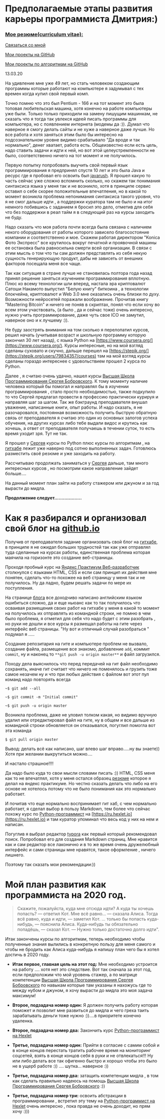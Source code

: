 # Предполагаемые этапы развития карьеры программиста Дмитрия:)

### [Мое резюме(сurriculum vitae):](https://konicaru.github.io/cv/)

[Связаться со мной](prokol35@gmail.com)

[Мои проекты на GitHub](https://github.com/konicaRu/python_study1)

[Мои проекты по алгоритмам на GitHub](https://github.com/konicaRu/algorithm)

13.03.20

На удивление мне уже 49 лет, но стать человеком создающим программы которые работают на компьютере я задумывал с тех времен когда купил свой первый комп. 
	
Точно помню что это был Pentium - 166  и на тот момент это была топовая любительская машина, хотя конечно на работе компьютеры уже были. Только только приходили на замену пишущим машинкам, не сказать что я тогда так увлекся идеей писать программы для компьютера, но с появлением интернета (модемы да :)). Думал что наверное я смогу делать сайты и не хуже а наверное даже лучше. Но все работа и хотя заняться этим было бы интересно на подсознательном уровне видимо срабатывало "Да вроде и так нормально", денег хватает, работа есть. Общеизвестно если есть цель, надо ставить задачи и идти к ней, но вот этой целеустремленности не было, соответственно ничего на тот момент и не получилось. 
	
Первую попытку попробовать выучить свой первый язык программирования я предпринял спустя 10 лет и это была Java и ресурс где я пробовал его освоить был [javarush](https://javarush.ru). Я прошел какую то часть сейчас уже сложно вспомнить сколько, но скажем так понимания синтаксиса языка у меня так и не возникло, хотя в принципе сервис оставил о себе скорее положительные впечатления, но в какой то момент возникла проблема непонимания синтаксиса такого уровня, что я не смог дальше идти , а поддержки куратора там не было и на итог немного побившись с заданием я бросил это дело, отметив для себя что без поддержки в реал тайм я в следующий раз на курсы заходить не буду. 
	
Надо сказать что моя работа почти всегда была связана с наличием некого оборудования от работы которого зависело благосостояние компании и соответственно и мое. Скажем работая директором "Konica Фото Экспресс" все крутилось вокруг печатной и проявочной машины ее остановка была равносильна смерти всей организации. В связи с этим мысль о том что ты сам должен представлять из себя некую сущность генерирующую продукт, дабы не зависеть от внешних факторов посещала меня все чаще.
	
Так как ситуация в стране лучше не становилась полтора года назад принял решение заняться изучением программирования вплотную. Плюс ко всему технологии шли вперед, настала эра криптовалют Сатоши Накамото выпустил "Белую книгу" биткоина , а технологии блокчейна, криптовалют и  Web 3.0 мне оказались очень близки по духу. Возможности нейросетей поражали воображение. Прочитав книгу "Mastering Bitcoin" и ничего не поняв в скриптах, понял что если хочу во всем этом участвовать,  (а было , да и сейчас тоже)  очень интересно, нужно учить программирование,  даже чуть свое ICO не замутил, наверное оно и к лучшему :)).
	
Не буду заострять внимания на том сколько я перелопатил курсов, решил начать (учитывая возраст и школьную программу которую закончил 30 лет назад), с языка Python на [https://www.coursera.org/](https://www.coursera.org/).  Курсы интересные, но на мой взгляд сделаны суховато и скучно,  дальше перешел на  [https://stepik.org/](https://stepik.org/users/79834357/courses) там на мой взгляд курсы сделаны гораздо интереснее с удовольствием прошел 2 курса по Python.
	
Далее ,  я считаю очень удачно, нашел курсы [Высшая Школа Программирования Сергея Бобровского](https://vk.com/lambda_brain). К тому моменту наличие человека который бы помогал и направлял бы в изучении программирования , стало просто необходимостью, также подкупило то что Сергей предлагал провести в профессию практически курируя и направляя шаг за шагом. Так же бэкграунд преподавателя внушал уважение, написанные книги, опыт работы. И надо сказать, я не разочаровался, постоянная возможность получить быструю обратную связь от преподавателя я     считаю это один из основных залогов успеха обучения, на других курсах либо тебе выдали видос и крутись как хочешь, а  ответ от преподавателя получаешь в течении суток, то есть время уходит зря. Тут не так.
	
Я прошел у [Сергея](https://vk.com/lambda_brain)  курсы по Python плюс курсы по алгоритмам , на [гитхабе](https://github.com/konicaRu/konicaru.github.io) лежит уже наверно под сотню выполненных задач. Готовлюсь разместить своё резюме и уже заходить на работу.
	
Рассчитываю продолжать заниматься у [Сергея](https://vk.com/lambda_brain) дальше, там много интересных курсов , но посмотрим какое направление зайдет больше....

На данный момент план зайти на работу стажером или джуном и за год вырасти до мидла.

**Продолжение следует...................**



# Как я разбирался и  организовал свой блог на [github.io](https://vk.com/away.php?to=http%3A%2F%2Fgithub.io&cc_key=)

Получив от преподавателя задание организовать свой блог на [гитхабе](https://github.com/konicaRu/konicaru.github.io), в принципе я не ожидал больших трудностей так как уже отправлял туда сделанные на курсах работы, единственная проблема которая  маячила на горизонте это создание веб-страницы.
	
Проходя пробный курс на [Яндекс Практикум Веб-разработчик](https://praktikum.yandex.ru/web/) столкнулся с языками HTML, CSS и если сам принцип их действия мне понятен, сделать что-то похожее на веб страницу у меня так и не получилось. Ну да ладно, будем решать задачи по мере их поступления.
	
На странице [блога](https://pages.github.com/)  все доходчиво написано английским языком ошибиться сложно, да и еще ньюанс как то так получилось что осваивая размещения своих работ на гитхабе у меня в какой то момент на получилось их отправлять из командной строки, не помню в чем было проблема, я отметил для себя что надо будет с этим разобрать , но руки не дошли и все курсы я размещал работы на гите через интерфейс веб страницы. "Ну вот и отличный случай разобраться  " подумал я .....
	
Создание репозитария на гите и компьютере проблем не вызвало, создание файла, размещение все знакомо, добавление `add`, коммит `commit`, ну и наконец то `**git push -u origin master**` и файл загрузился.
	
Походу дела выяснилось что перед передачей на гит файл необходимо сохранять, иначе гит считает что ничего не поменялось и грузить тоже самое незачем ну и что при любых действия с файлом вот этот пул команд надо повторять всегда 

`~$ git add --all`

`~$ git commit -m "Initial commit"`

`~$ git push -u origin master`

Возникла проблема, даже не уловил толком какая, но видимо вручную удалил или отредактировал файл на гите, ну в общем и все дальше из командной строки обновляется он отказывался, погуглил помогла вот эта команда

`$ git pull origin master`

Вывод: делать всё как написано, шаг влево шаг вправо.....ну вы знаете)) Хотя при желании выкрутиться можно....

И настало страшное!!!!

Да надо было куда то свои мысли словами писать :)) HTML, CSS меня как то не впечатлял, хотя у меня остался образец [резюме](https://konicaru.github.io/github.io/) которое я делал на яндекс практикуме. Но честно сказать делать что либо на его основе не хотелось потому что не было понимания как это нормально работает.
	
И почитав что еще нормально воспринимает гит хаб, с чем нормально работает, я сделал выбор в пользу Markdown, тем более что сейчас похожу курс по [Python-программист](https://ru.hexlet.io/professions/python) на [https://ru.hexlet.io](https://ru.hexlet.io) и там куратор упоминал что весь код у них на нем и написан.
	
Погуглив я выбрал редактор [typora](https://typora.io/)  как первый который рекомендовал поиск. Попробовал его для создания Markdown страниц. Мне нравится как и сам редактор все лаконично и в то же время очень дружелюбный интерфейс и сами страницы мне нравятся, такое оформление , ничего лишнего.

Поэтому так сказать мои рекомендации:)) 



# Мой план развития как программиста на 2020 год.

> Скажите, пожалуйста, куда мне отсюда идти?                                                                                                          А куда ты хочешь попасть? — ответил Кот.                                                                                                          Мне всё равно… — сказала Алиса.                                                                                                                       Тогда всё равно, куда и идти, — заметил Кот.                                                                                                                       … только бы попасть куда-нибудь, — пояснила Алиса.                                                                                             Куда-нибудь ты обязательно попадёшь, — сказал Кот. — Нужно только достаточно долго идти".

Итак закончены курсы по алгоритмам, теперь необходимо чтобы полученные знания вылились в конкретную пользу для меня самого и чтобы не бродить как Алиса куда-нибудь я напишу план чего бы я хотел достичь в 2020 году.

- **Итак первое, главная цель на этот год:** Мне необходимо устроится на работу .... хотя нет это следствие. Вот так сначала за этот год, если предположим что мой уровень стажер, а по матрице компетенции  [Высшая Школа Программирования Сергея Бобровского](https://vk.com/lambda_brain) по навыкам которые там указаны я нахожусь где то между нубом и джуном, я хочу вырасти до мидла это моя задача максимум!

- **Второе, подзадача номер один:** Я должен получить работу которая поможет  и позволит мне развиться до мидла и чего греха таить зарабатывать деньги тоже нужно :))....в приоритете конечно удаленка.
- **Второе, подзадача номер два:** Закончить курс [Python-программист на Hexlet](https://ru.hexlet.io)

- **Третье, подзадача номер один:** Прийти в согласие с самим собой и в конце концов перестать тратить рабочее время на  мониторинг соцсетей, взять в конце концов себя в руки и не отвлекаться!!! Ну или либо делать все так офигенно быстро и хорошо чтобы это было не в ущерб работе :)) .... шутка... наверное :))
- **Третье, подзадача номер два:** затащить компетенции мидла , в том как сделать правильно надеюсь на помощь  [Высшая Школа Программирования Сергея Бобровского](https://vk.com/lambda_brain) :))
- **Третье, подзадача номер три:** освоить абстракции в программировании , встретил эту тему на    [Python-программист на Hexlet](https://ru.hexlet.io) очень интересно , пока правда не очень доходит, но прям хочу :)))

